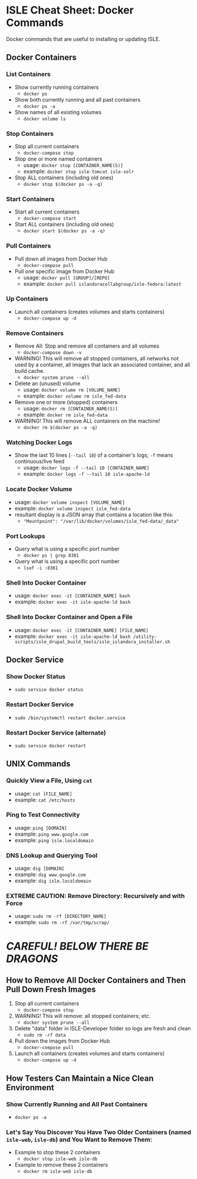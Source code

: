 # ISLE Cheat Sheet: Docker Commands

Docker commands that are useful to installing or updating ISLE.


## Docker Containers

### List Containers
  * Show currently running containers
    * `docker ps`
  * Show both currently running and all past containers
    * `docker ps -a`
  * Show names of all existing volumes
    * `docker volume ls`

### Stop Containers
  * Stop all current containers
    * `docker-compose stop`
  * Stop one or more named containers
    * usage: `docker stop [CONTAINER_NAME(S)]`
    * example: `docker stop isle-tomcat isle-solr`
  * Stop ALL containers (including old ones)
    * `docker stop $(docker ps -a -q)`

### Start Containers
  * Start all current containers
    * `docker-compose start`
  * Start ALL containers (including old ones)
    * `docker start $(docker ps -a -q)`

### Pull Containers
  * Pull down all images from Docker Hub
    * `docker-compose pull`
  * Pull one specific image from Docker Hub
    * usage: `docker pull [GROUP]/[REPO]`
    * example: `docker pull islandoracollabgroup/isle-fedora:latest`

### Up Containers
  * Launch all containers (creates volumes and starts containers)
    * `docker-compose up -d`

### Remove Containers
  * Remove All: Stop and remove all containers and all volumes
    * `docker-compose down -v`
  * WARNING! This will remove all stopped containers, all networks not used by a container, all images that lack an associated container, and all build cache.
    * `docker system prune --all`
  * Delete an (unused) volume
    * usage: `docker volume rm [VOLUME_NAME]`
    * example: `docker volume rm isle_fed-data`
  * Remove one or more (stopped) containers
    * usage: `docker rm [CONTAINER_NAME(S)]`
    * example: `docker rm isle_fed-data`
  * WARNING! This will remove ALL containers on the machine!
    * `docker rm $(docker ps -a -q)`

### Watching Docker Logs
  * Show the last 10 lines (`--tail 10`) of a container's logs; `-f` means continuous/live feed
    * usage: `docker logs -f --tail 10 [CONTAINER_NAME]`
    * example: `docker logs -f --tail 10 isle-apache-ld`

### Locate Docker Volume
  * usage: `docker volume inspect [VOLUME_NAME]`
  * example: `docker volume inspect isle_fed-data`
  * resultant display is a JSON array that contains a location like this:
    * `"Mountpoint": "/var/lib/docker/volumes/isle_fed-data/_data"`

### Port Lookups
  * Query what is using a specific port number
    * `docker ps | grep 8381`
  * Query what is using a specific port number
    * `lsof -i :8381`

### Shell Into Docker Container
  * usage: `docker exec -it [CONTAINER_NAME] bash`
  * example: `docker exec -it isle-apache-ld bash`

### Shell Into Docker Container and Open a File
  * usage: `docker exec -it [CONTAINER_NAME] [FILE_NAME]`
  * example: `docker exec -it isle-apache-ld bash /utility-scripts/isle_drupal_build_tools/isle_islandora_installer.sh`


## Docker Service

### Show Docker Status
  * `sudo service docker status`
### Restart Docker Service
  * `sudo /bin/systemctl restart docker.service`
### Restart Docker Service (alternate)
  * `sudo service docker restart`


## UNIX Commands

### Quickly View a File, Using `cat`
  * usage: `cat [FILE_NAME]`
  * example: `cat /etc/hosts`

### Ping to Test Connectivity
  * usage: `ping [DOMAIN]`
  * example: `ping www.google.com`
  * example: `ping isle.localdomain`

### DNS Lookup and Querying Tool
  * usage: `dig [DOMAIN]`
  * example: `dig www.google.com`
  * example: `dig isle.localdomain`

### EXTREME CAUTION: Remove Directory: Recursively and with Force
  * usage: `sudo rm -rf [DIRECTORY_NAME]`
  * example: `sudo rm -rf /var/tmp/scrap/`


# *CAREFUL! BELOW THERE BE DRAGONS*


## How to Remove All Docker Containers and Then Pull Down Fresh Images

1. Stop all current containers
    * `docker-compose stop`
1. WARNING! This will remove: all stopped containers; etc.
    * `docker system prune --all`
1. Delete "data" folder in ISLE-Developer folder so logs are fresh and clean
    * `sudo rm -rf data`
1. Pull down the images from Docker Hub
    * `docker-compose pull`
1. Launch all containers (creates volumes and starts containers)
    * `docker-compose up -d`


## How Testers Can Maintain a Nice Clean Environment

### Show Currently Running and All Past Containers
  * `docker ps -a`

### Let's Say You Discover You Have Two Older Containers (named `isle-web`, `isle-db`) and You Want to Remove Them:
  * Example to stop these 2 containers
    * `docker stop isle-web isle-db`
  * Example to remove these 2 containers
    * `docker rm isle-web isle-db`
